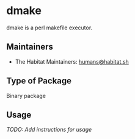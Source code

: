 # dmake

dmake is a perl makefile executor.

## Maintainers

* The Habitat Maintainers: <humans@habitat.sh>

## Type of Package

Binary package

## Usage

*TODO: Add instructions for usage*
